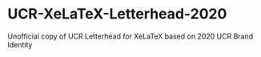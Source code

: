 # UCR-XeLaTeX-Letterhead-2020
Unofficial copy of UCR Letterhead for XeLaTeX based on 2020 UCR Brand Identity
